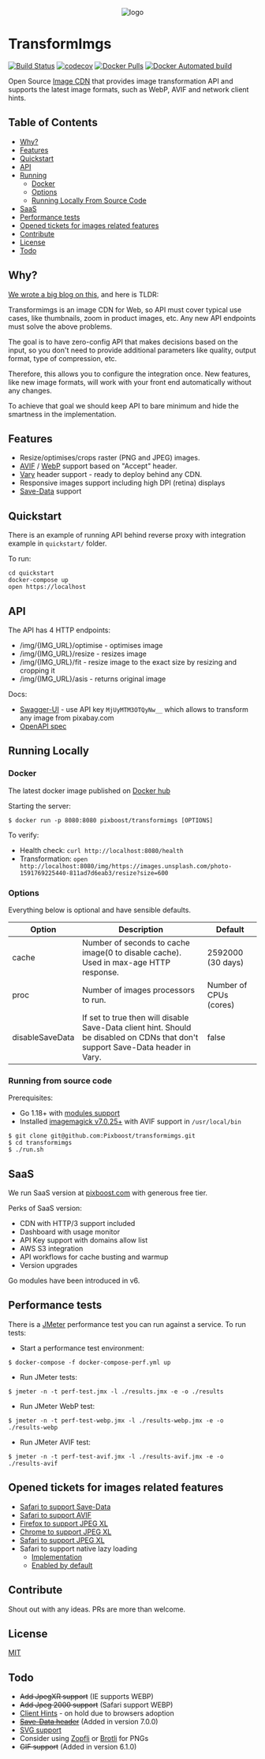 <p align="center">
  <img src="logo.png" alt="logo"/>
</p>

# TransformImgs

[![Build Status](https://travis-ci.org/Pixboost/transformimgs.svg?branch=master)](https://travis-ci.org/Pixboost/transformimgs)
[![codecov](https://codecov.io/gh/Pixboost/transformimgs/branch/main/graph/badge.svg)](https://codecov.io/gh/Pixboost/transformimgs)
[![Docker Pulls](https://img.shields.io/docker/pulls/pixboost/transformimgs)](https://hub.docker.com/r/pixboost/transformimgs/)
[![Docker Automated build](https://img.shields.io/docker/automated/jrottenberg/ffmpeg.svg)](https://hub.docker.com/r/pixboost/transformimgs/)

Open Source [Image CDN](https://web.dev/image-cdns/) that provides image transformation API and supports 
the latest image formats, such as WebP, AVIF and network client hints. 


## Table of Contents

<!-- TOC start -->
- [Why?](#why)
- [Features](#features)
- [Quickstart](#quickstart)
- [API](#api)
- [Running](#running)
  * [Docker](#docker)
  * [Options](#options)
  * [Running Locally From Source Code](#running-from-source-code)
- [SaaS](#saas)
- [Performance tests](#performance-tests)
- [Opened tickets for images related features](#opened-tickets-for-images-related-features)
- [Contribute](#contribute)
- [License](#license)
- [Todo](#todo)
<!-- TOC end -->

## Why?

[We wrote a big blog on this](https://pixboost.com/blog/why-pixboost-is-the-best-image-cdn/), and here is TLDR:

Transformimgs is an image CDN for Web, so API must cover typical use cases, like
thumbnails, zoom in product images, etc. Any new API endpoints must 
solve the above problems.

The goal is to have zero-config API that makes decisions based on the input, so you don't need to provide additional parameters like quality, output format, type of compression, etc.

Therefore, this allows you to configure the integration once. New features, like new image formats, will work
with your front end automatically without any changes.

To achieve that goal we should keep API to bare minimum and hide the smartness in the implementation. 

## Features

* Resize/optimises/crops raster (PNG and JPEG) images.
* [AVIF](https://en.wikipedia.org/wiki/AV1) / [WebP](https://developers.google.com/speed/webp/) support based on "Accept" header.
* [Vary](www.w3.org/Protocols/rfc2616/rfc2616-sec14.html#sec14.44) header support - ready to deploy behind any CDN.
* Responsive images support including high DPI (retina) displays 
* [Save-Data](https://developer.mozilla.org/en-US/docs/Web/HTTP/Headers/Save-Data) support

## Quickstart

There is an example of running API behind reverse proxy with integration example in `quickstart/` folder.

To run:

```
cd quickstart
docker-compose up
open https://localhost
```

## API

The API has 4 HTTP endpoints:

* /img/{IMG_URL}/optimise - optimises image
* /img/{IMG_URL}/resize - resizes image
* /img/{IMG_URL}/fit - resize image to the exact size by resizing and cropping it
* /img/{IMG_URL}/asis - returns original image

Docs:
* [Swagger-UI](https://pixboost.com/docs/api/) - use API key `MjUyMTM3OTQyNw__` which allows to transform any image from pixabay.com
* [OpenAPI spec](swagger.yaml)

## Running Locally

### Docker

The latest docker image published on [Docker hub](https://hub.docker.com/r/pixboost/transformimgs)

Starting the server:

```
$ docker run -p 8080:8080 pixboost/transformimgs [OPTIONS]
```

To verify:

* Health check: `curl http://localhost:8080/health`
* Transformation: `open http://localhost:8080/img/https://images.unsplash.com/photo-1591769225440-811ad7d6eab3/resize?size=600`

### Options

Everything below is optional and have sensible defaults.

| Option | Description | Default |
|--------|-------------| ------- |
| cache  | Number of seconds to cache image(0 to disable cache). Used in max-age HTTP response. | 2592000 (30 days) |
| proc   | Number of images processors to run. | Number of CPUs (cores) |
| disableSaveData | If set to true then will disable Save-Data client hint. Should be disabled on CDNs that don't support Save-Data header in Vary. | false |

### Running from source code

Prerequisites:

* Go 1.18+ with [modules support](https://golang.org/ref/mod)
* Installed [imagemagick v7.0.25+](http://imagemagick.org) with AVIF support in `/usr/local/bin`

```
$ git clone git@github.com:Pixboost/transformimgs.git
$ cd transformimgs
$ ./run.sh 
```

## SaaS

We run SaaS version at [pixboost.com](https://pixboost.com?source=github) with generous free tier.

Perks of SaaS version:
* CDN with HTTP/3 support included
* Dashboard with usage monitor
* API Key support with domains allow list
* AWS S3 integration
* API workflows for cache busting and warmup
* Version upgrades

Go modules have been introduced in v6.

## Performance tests

There is a [JMeter](https://jmeter.apache.org) performance test you can run against a service. To run tests:

* Start a performance test environment:
```
$ docker-compose -f docker-compose-perf.yml up
```
* Run JMeter tests:
```
$ jmeter -n -t perf-test.jmx -l ./results.jmx -e -o ./results
```

* Run JMeter WebP test:
```
$ jmeter -n -t perf-test-webp.jmx -l ./results-webp.jmx -e -o ./results-webp
```

* Run JMeter AVIF test:
```
$ jmeter -n -t perf-test-avif.jmx -l ./results-avif.jmx -e -o ./results-avif
```


## Opened tickets for images related features

* [Safari to support Save-Data](https://bugs.webkit.org/show_bug.cgi?id=199101)
* [Safari to support AVIF](https://bugs.webkit.org/show_bug.cgi?id=207750)
* [Firefox to support JPEG XL](https://bugzilla.mozilla.org/show_bug.cgi?id=1539075)
* [Chrome to support JPEG XL](https://bugs.chromium.org/p/chromium/issues/detail?id=1178058)
* [Safari to support JPEG XL](https://bugs.webkit.org/show_bug.cgi?id=208235)
* Safari to support native lazy loading
  * [Implementation](https://bugs.webkit.org/show_bug.cgi?id=196698)
  * [Enabled by default](https://bugs.webkit.org/show_bug.cgi?id=208094)

## Contribute

Shout out with any ideas. PRs are more than welcome.

## License

[MIT](./LICENSE)

## Todo
* ~~Add JpegXR support~~ (IE supports WEBP)
* ~~Add Jpeg 2000 support~~ (Safari support WEBP)
* [Client Hints](https://github.com/Pixboost/transformimgs/issues/26) - on hold due to browsers adoption
* ~~[Save-Data header](https://github.com/Pixboost/transformimgs/issues/27)~~ (Added in version 7.0.0)
* [SVG support](https://github.com/Pixboost/transformimgs/issues/12)
* Consider using [Zopfli](https://github.com/google/zopfli) or [Brotli](https://en.wikipedia.org/wiki/Brotli) for PNGs
* ~~GIF support~~ (Added in version 6.1.0)
